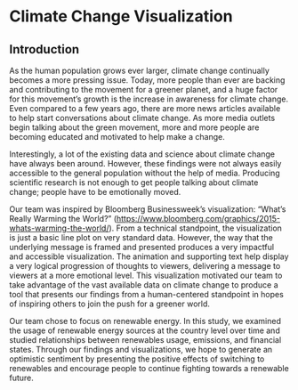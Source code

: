 # Climate Change Visualization

## Introduction

As the human population grows ever larger, climate change continually becomes a more pressing issue. Today, more people than ever are backing and contributing to the movement for a greener planet, and a huge factor for this movement’s growth is the increase in awareness for climate change. Even compared to a few years ago, there are more news articles available to help start conversations about climate change. As more media outlets begin talking about the green movement, more and more people are becoming educated and motivated to help make a change. 

Interestingly, a lot of the existing data and science about climate change have always been around. However, these findings were not always easily accessible to the general population without the help of media. Producing scientific research is not enough to get people talking about climate change; people have to be emotionally moved.

Our team was inspired by Bloomberg Businessweek’s visualization: “What’s Really Warming the World?” (https://www.bloomberg.com/graphics/2015-whats-warming-the-world/). From a technical standpoint, the visualization is just a basic line plot on very standard data. However, the way that the underlying message is framed and presented produces a very impactful and accessible visualization. The animation and supporting text help display a very logical progression of thoughts to viewers, delivering a message to viewers at a more emotional level. This visualization motivated our team to take advantage of the vast available data on climate change to produce a tool that presents our findings from a human-centered standpoint in hopes of inspiring others to join the push for a greener world.

Our team chose to focus on renewable energy. In this study, we examined the usage of renewable energy sources at the country level over time and studied relationships between renewables usage, emissions, and financial states. Through our findings and visualizations, we hope to generate an optimistic sentiment by presenting the positive effects of switching to renewables and encourage people to continue fighting towards a renewable future.
